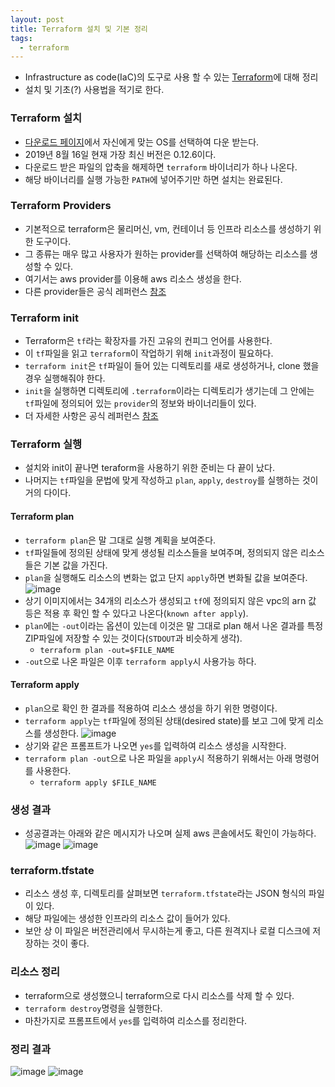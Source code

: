 ```yaml
---
layout: post
title: Terraform 설치 및 기본 정리
tags:
  - terraform
---
```


- Infrastructure as code(IaC)의 도구로 사용 할 수 있는 [Terraform](https://www.terraform.io/)에 대해 정리
- 설치 및 기초(?) 사용법을 적기로 한다.

### Terraform 설치
- [다운로드 페이지](https://www.terraform.io/downloads.html)에서 자신에게 맞는 OS를 선택하여 다운 받는다.
- 2019년 8월 16일 현재 가장 최신 버전은 0.12.6이다.
- 다운로드 받은 파일의 압축을 해제하면 `terraform` 바이너리가 하나 나온다.
- 해당 바이너리를 실행 가능한 `PATH`에 넣어주기만 하면 설치는 완료된다.

### Terraform Providers
- 기본적으로 terraform은 물리머신, vm, 컨테이너 등 인프라 리소스를 생성하기 위한 도구이다.
- 그 종류는 매우 많고 사용자가 원하는 provider를 선택하여 해당하는 리소스를 생성할 수 있다.
- 여기서는 aws provider를 이용해 aws 리소스 생성을 한다.
- 다른 provider들은 공식 레퍼런스 [참조](https://www.terraform.io/docs/providers/index.html)

### Terraform init
- Terraform은 `tf`라는 확장자를 가진 고유의 컨피그 언어를 사용한다.
- 이 `tf`파일을 읽고 `terraform`이 작업하기 위해 `init`과정이 필요하다.
- `terraform init`은 `tf`파일이 들어 있는 디렉토리를 새로 생성하거나, clone 했을 경우 실행해줘야 한다.
- `init`을 실행하면 디렉토리에 `.terraform`이라는 디렉토리가 생기는데 그 안에는 `tf`파일에 정의되어 있는 `provider`의 정보와 바이너리들이 있다.
- 더 자세한 사항은 공식 레퍼런스 [참조](https://www.terraform.io/docs/commands/init.html)

### Terraform 실행
- 설치와 init이 끝나면 teraform을 사용하기 위한 준비는 다 끝이 났다.
- 나머지는 `tf`파일을 문법에 맞게 작성하고 `plan`, `apply`, `destroy`를 실행하는 것이 거의 다이다.

#### Terraform plan
- `terraform plan`은 말 그대로 실행 계획을 보여준다.
- `tf`파일들에 정의된 상태에 맞게 생성될 리소스들을 보여주며, 정의되지 않은 리소스들은 기본 값을 가진다.
- `plan`을 실행해도 리소스의 변화는 없고 단지 `apply`하면 변화될 값을 보여준다.
![image](https://user-images.githubusercontent.com/33619494/63167597-b825d980-c06c-11e9-8b2b-5704ada0a3f7.png)
- 상기 이미지에서는 34개의 리소스가 생성되고 `tf`에 정의되지 않은 vpc의 arn 값 등은 적용 후 확인 할 수 있다고 나온다(`known after apply`).
- `plan`에는 `-out`이라는 옵션이 있는데 이것은 말 그대로 plan 해서 나온 결과를 특정 ZIP파일에 저장할 수 있는 것이다(`STDOUT`과 비슷하게 생각).
  - `terraform plan -out=$FILE_NAME`
- `-out`으로 나온 파일은 이후 `terraform apply`시 사용가능 하다.

#### Terraform apply
- `plan`으로 확인 한 결과를 적용하여 리소스 생성을 하기 위한 명령이다.
- `terraform apply`는 `tf`파일에 정의된 상태(desired state)를 보고 그에 맞게 리소스를 생성한다.
![image](https://user-images.githubusercontent.com/33619494/63170053-59b02980-c073-11e9-9aa5-266ee129927a.png)
- 상기와 같은 프롬프트가 나오면 `yes`를 입력하여 리소스 생성을 시작한다.
- `terraform plan -out`으로 나온 파일을 `apply`시 적용하기 위해서는 아래 명령어를 사용한다.
  - `terraform apply $FILE_NAME`
  
### 생성 결과
- 성공결과는 아래와 같은 메시지가 나오며 실제 aws 콘솔에서도 확인이 가능하다.
![image](https://user-images.githubusercontent.com/33619494/63170213-c7f4ec00-c073-11e9-8712-2565b031db82.png)
![image](https://user-images.githubusercontent.com/33619494/63170301-f4106d00-c073-11e9-859a-3f4953eb59d0.png)

### terraform.tfstate
- 리소스 생성 후, 디렉토리를 살펴보면 `terraform.tfstate`라는 JSON 형식의 파일이 있다.
- 해당 파일에는 생성한 인프라의 리소스 값이 들어가 있다.
- 보안 상 이 파일은 버전관리에서 무시하는게 좋고, 다른 원격지나 로컬 디스크에 저장하는 것이 좋다.

### 리소스 정리
- terraform으로 생성했으니 terraform으로 다시 리소스를 삭제 할 수 있다.
- `terraform destroy`명령을 실행한다.
- 마찬가지로 프롬프트에서 `yes`를 입력하여 리소스를 정리한다.

### 정리 결과
![image](https://user-images.githubusercontent.com/33619494/63170670-c4ae3000-c074-11e9-9704-c1f6cbe79b4f.png)
![image](https://user-images.githubusercontent.com/33619494/63170719-dabbf080-c074-11e9-829e-49b95ba07ff4.png)
